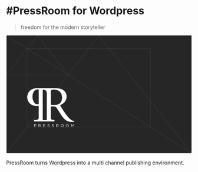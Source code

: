 #PressRoom for Wordpress
=========
>freedom for the modern storyteller

![](PR-github.png?raw=true "PressRoom for Wordpress")

PressRoom turns Wordpress into a multi channel publishing environment.